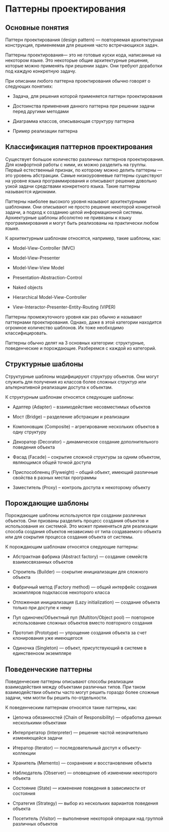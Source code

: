 # Паттерны проектирования 
## Основные понятия 
Паттерн проектирования (design pattern) — повторяемая архитектурная конструкция, применяемая для решения часто встречающихся задач.

Паттерны проектирования— это не готовые куски кода, написанные на некотором языке. Это некоторые общие архитектурные решения, которые можно применять при решении задач. Они требуют доработки под каждую конкретную задачу.

При описании любого паттерна проектирования обычно говорят о следующих понятиях:

- Задача, для решения которой применяется паттерн проектирования

- Достоинства применения данного паттерна при решении задачи перед другими методами

- Диаграмма классов, описывающая структуру паттерна

- Пример реализации паттерна

## Классификация паттернов проектирования 
Существует большое количество различных паттернов проектирования. Для комфортной работы с ними, их можно разделить на группы. Первый естественный признак, по которому можно делить паттерны — это уровень абстракции. Самые низкоуровневые паттерны существуют на уровне языка программирования и описывают решение довольно узкой задачи средствами конкретного языка. Такие паттерны называются идиомами.

Паттерны наиболее высокого уровня называют архитектурными шаблонами. Они описывают не просто решение некоторой конкретной задачи, а подход к созданию целой информационной системы. Архиектурные шаблоны абсолютно не привязаны к языку программирования и могут быть реализованы на практически любом языке.

К архитектурным шаблонам относятся, например, такие шаблоны, как:

- Model-View-Controller (MVC)

- Model-View-Presenter

- Model-View-View Model

- Presentation-Abstraction-Control

- Naked objects

- Hierarchical Model-View-Controller

- View-Interactor-Presenter-Entity-Routing (VIPER)

Паттерны промежуточного уровня как раз обычно и называют паттернами проектирования. Однако, даже в этой категории находится огромное количество шаблонов. Их тоже необходимо классифицировать.

Паттерны обычно делят на 3 основных категории: структурные, поведенческие и порождающие. Разберемся с каждой из категорий.

## Структурные шаблоны
Структурные шаблоны модифицируют структуру объектов. Они могут служить для получения из классов более сложных структур или альтернативной реализации доступа к объектам.

К структурным шаблонам относятся следующие шаблоны:

- Адаптер (Adapter) – взаимодействие несовместимых объектов

- Мост (Bridge) – разделение абстракции и реализации

- Компоновщик (Composite) – агрегирование нескольких объектов в одну структуру

- Декоратор (Decorator) – динамическое создание дополнительного поведения объекта

- Фасад (Facade) – сокрытие сложной структуры за одним объектом, являющимся общей точкой доступа

- Приспособленец (Flyweight) – общий объект, имеющий различные свойства в разных местах программы

- Заместитель (Proxy) – контроль доступа к некоторому объекту

## Порождающие шаблоны 
Порождающие шаблоны используются при создании различных объектов. Они призваны разделить процесс создания объектов и использования их системой. Это может применяться для реализации способа создания объектов независимо от типа создаваемого объекта или для сокрытия процесса создания объекта от системы.

К порождающим шаблонам относятся следующие паттерны:

- Абстрактная фабрика (Abstract factory) — создание семейств взаимосвязанных объектов

- Строитель (Builder) — сокрытие инициализации для сложного объекта

- Фабричный метод (Fаctory method) — общий интерфейс создания экзкмпляров подклассов некоторого класса

- Отложенная инициализация (Lazy initialization) — создание объекта только при доступе к нему

- Пул одиночек/Объектный пул (Multiton/Object pool) — повторное использование сложных объектов вместо повторного создания

- Прототип (Prototype) — упрощение создания объекта за счет клонирования уже имеющегося

- Одиночка (Singleton) — объект, присутствующий в системе в единственоом экземпляре

## Поведенческие паттерны 
Поведенческие паттерны описывают способы реализации взаимодействия между объектами различных типов. При таком взаимодействии объекты часто могут решить гораздо более сложные задачи, чем могли бы решить по-отдельности.

К поведенческим паттернам относятся такие паттерны, как:

- Цепочка обязанностей (Chain of Responsibility) — обработка данных несколькими объектами

- Интерпретатор (Interpreter) — решение частой незначительно изменяющейся задачи

- Итератор (Iterator) — последовательный доступ к объекту-коллекции

- Хранитель (Memento) — сохранение и восстановление объекта

- Наблюдатель (Observer) — оповещение об изменении некоторого объекта

- Состояние (State) — изменение поведения в зависимости от состояния

- Стратегия (Strategy) — выбор из нескольких вариантов поведения объекта

- Посетитель (Visitor) — выполнение некоторой операции над группой различных объектов